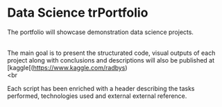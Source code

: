
# Data Science trPortfolio

<!-- badges: start -->
<!-- badges: end -->

The portfolio will showcase demonstration data science projects.<br><br>

The main goal is to present the structurated code, visual outputs of each project along with conclusions and descriptions will also be published at [kaggle[(https://www.kaggle.com/radbys)<br><br

Each script has been enriched with a header describing the tasks performed, technologies used and external external reference.
